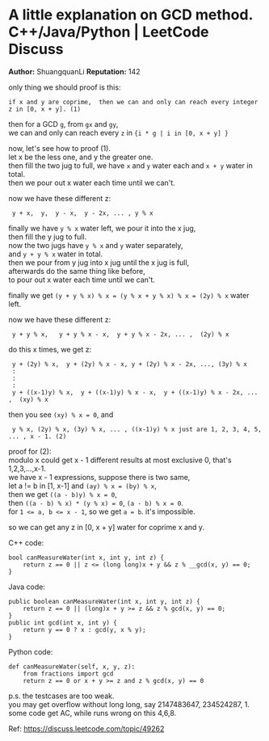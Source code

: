 A little explanation on GCD method. C++/Java/Python | LeetCode Discuss
============================
**Author:**  ShuangquanLi
**Reputation:**  142 

<p>only thing we should proof is this:</p>
<pre><code>if x and y are coprime,  then we can and only can reach every integer z in [0, x + y]. (1)
</code></pre>
<p>then for a GCD <code>g</code>, from <code>gx</code> and <code>gy</code>,<br/>
we can and only can reach every <code>z</code> in <code>{i * g | i in [0, x + y] }</code></p>
<p>now, let's see how to proof (1).<br/>
let x be the less one, and y the greater one.<br/>
then fill the two jug to full, we have <code>x</code> and <code>y</code> water each and <code>x + y</code> water in total.<br/>
then we pour out x water each time until we can't.</p>
<p>now we have these different z:</p>
<pre><code> y + x,  y,  y - x,  y - 2x, ... , y % x 
</code></pre>
<p>finally we have <code>y % x</code> water left, we pour it into the x jug,<br/>
then fill the y jug to full.<br/>
now the two jugs have <code>y % x</code> and  <code>y</code> water separately,<br/>
and <code>y + y % x</code> water in total.<br/>
then we pour from y jug into x jug until the x jug is full,<br/>
afterwards do the same thing like before,<br/>
to pour out x water each time until we can't.</p>
<p>finally we get <code>(y + y % x) % x = (y % x + y % x) % x = (2y) % x</code>  water left.</p>
<p>now we have these different z:</p>
<pre><code> y + y % x,   y + y % x - x,  y + y % x - 2x, ... ,  (2y) % x 
</code></pre>
<p>do this x times, we get z:</p>
<pre><code> y + (2y) % x,  y + (2y) % x - x, y + (2y) % x - 2x, ..., (3y) % x
 :
 :
 :    
 y + ((x-1)y) % x,  y + ((x-1)y) % x - x,  y + ((x-1)y) % x - 2x, ... ,  (xy) % x
</code></pre>
<p>then you see <code>(xy) % x = 0</code>, and</p>
<pre><code> y % x, (2y) % x, (3y) % x, ... , ((x-1)y) % x just are 1, 2, 3, 4, 5, ... , x - 1. (2)
</code></pre>
<p>proof for (2):<br/>
modulo x could get x - 1 different results at most exclusive 0, that's 1,2,3,...,x-1.<br/>
we have x - 1 expressions, suppose there is two same,<br/>
let a != b in [1, x-1] and <code>(ay) % x = (by) % x</code>,<br/>
then we get <code>((a - b)y) % x = 0</code>,<br/>
then <code>((a - b) % x) * (y % x) = 0</code>, <code>(a - b) % x = 0</code>.<br/>
for <code>1 &lt;= a, b &lt;= x - 1</code>, so we get <code>a = b</code>. it's impossible.</p>
<p>so we can get any z in [0, x + y]  water for coprime x and y.</p>
<p>C++ code:</p>
<pre><code>bool canMeasureWater(int x, int y, int z) {
    return z == 0 || z &lt;= (long long)x + y &amp;&amp; z % __gcd(x, y) == 0;
}
</code></pre>
<p>Java code:</p>
<pre><code>public boolean canMeasureWater(int x, int y, int z) {
    return z == 0 || (long)x + y &gt;= z &amp;&amp; z % gcd(x, y) == 0;
}
public int gcd(int x, int y) {
    return y == 0 ? x : gcd(y, x % y);
}
</code></pre>
<p>Python code:</p>
<pre><code>def canMeasureWater(self, x, y, z):
    from fractions import gcd
    return z == 0 or x + y &gt;= z and z % gcd(x, y) == 0
</code></pre>
<p>p.s. the testcases are too weak.<br/>
you may get overflow without long long, say 2147483647, 234524287, 1.<br/>
some code get AC, while runs wrong on this 4,6,8.</p> 

Ref: https://discuss.leetcode.com/topic/49262

